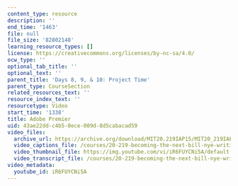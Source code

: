 ```yaml
---
content_type: resource
description: ''
end_time: '1463'
file: null
file_size: '82802148'
learning_resource_types: []
license: https://creativecommons.org/licenses/by-nc-sa/4.0/
ocw_type: ''
optional_tab_title: ''
optional_text: ''
parent_title: 'Days 8, 9, & 10: Project Time'
parent_type: CourseSection
related_resources_text: ''
resource_index_text: ''
resourcetype: Video
start_time: '1338'
title: Adobe Premier
uid: 43ae22dd-c4b5-0ece-009d-8d5cabacad59
video_files:
  archive_url: https://archive.org/download/MIT20.219IAP15/MIT20_219IAP15_D10P1_300k.mp4
  video_captions_file: /courses/20-219-becoming-the-next-bill-nye-writing-and-hosting-the-educational-show-january-iap-2015/1c803e5dc3d051ebbe302dfabf929d4d_iR6FUYCNi5A.vtt
  video_thumbnail_file: https://img.youtube.com/vi/iR6FUYCNi5A/default.jpg
  video_transcript_file: /courses/20-219-becoming-the-next-bill-nye-writing-and-hosting-the-educational-show-january-iap-2015/1a05c706d798aae3fa6696432cde8666_iR6FUYCNi5A.pdf
video_metadata:
  youtube_id: iR6FUYCNi5A
---
```

